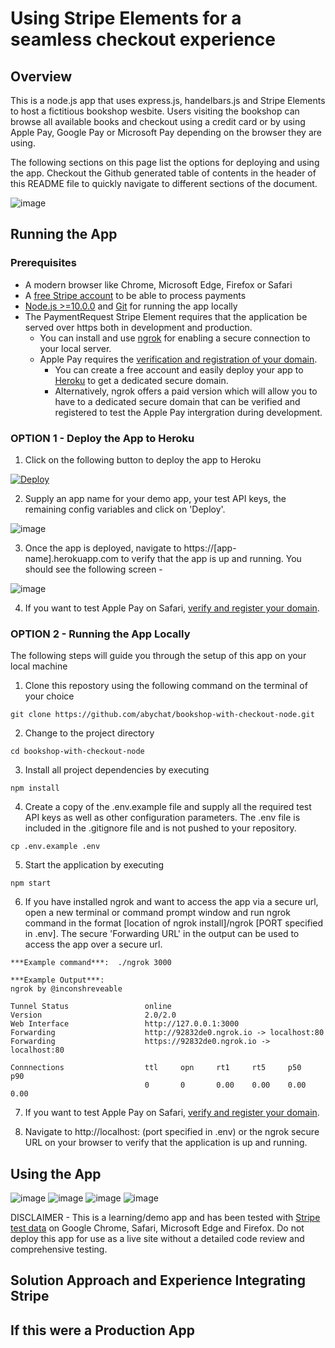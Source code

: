 # Using Stripe Elements for a seamless checkout experience

## Overview

This is a node.js app that uses express.js, handelbars.js and Stripe Elements to host a fictitious bookshop wesbite. Users visiting the bookshop can browse all available books
and checkout using a credit card or by using Apple Pay, Google Pay or Microsoft Pay depending on the browser they are using.

The following sections on this page list the options for deploying and using the app. Checkout the Github generated table of contents in the header of this README file to quickly navigate to different sections of the document.

![image](https://user-images.githubusercontent.com/7586106/124688183-33741c80-de8b-11eb-8d36-ec33ef93ea96.png)


## Running the App

### Prerequisites

* A modern browser like Chrome, Microsoft Edge, Firefox or Safari
* A [free Stripe account](https://dashboard.stripe.com/register) to be able to process payments
* [Node.js >=10.0.0](https://nodejs.org/en/download/) and [Git](https://git-scm.com/downloads) for running the app locally
* The PaymentRequest Stripe Element requires that the application be served over https both in development and production.
  + You can install and use [ngrok](https://dashboard.ngrok.com/signup) for enabling a secure connection to your local server.
  + Apple Pay requires the [verification and registration of your domain](https://stripe.com/docs/stripe-js/elements/payment-request-button#verifying-your-domain-with-apple-pay).
    - You can create a free account and easily deploy your app to [Heroku](https://signup.heroku.com/) to get a dedicated secure domain.
    - Alternatively, ngrok offers a paid version which will allow you to have to a dedicated secure domain that can be verified and registered to test the Apple Pay intergration during development.

### OPTION 1 - Deploy the App to Heroku

1. Click on the following button to deploy the app to Heroku

[![Deploy](https://www.herokucdn.com/deploy/button.svg)](https://heroku.com/deploy?template=https://github.com/abychat/bookshop-with-checkout-node)

2. Supply an app name for your demo app, your test API keys, the remaining config variables and click on 'Deploy'.

![image](https://user-images.githubusercontent.com/7586106/124684702-96ae8080-de84-11eb-8061-b8b9c34a77db.png)

3. Once the app is deployed, navigate to https://[app-name].herokuapp.com to verify that the app is up and running. You should see the following screen -

![image](https://user-images.githubusercontent.com/7586106/124688613-eb092e80-de8b-11eb-9eca-f4253979507b.png)

4. If you want to test Apple Pay on Safari, [verify and register your domain](https://stripe.com/docs/stripe-js/elements/payment-request-button#verifying-your-domain-with-apple-pay).

###  OPTION 2 - Running the App Locally

The following steps will guide you through the setup of this app on your local machine

1. Clone this repostory using the following command  on the terminal of your choice 
``` 
git clone https://github.com/abychat/bookshop-with-checkout-node.git
```
2. Change to the project directory
```
cd bookshop-with-checkout-node
```
3. Install all project dependencies by executing
```
npm install
```
4. Create a copy of the .env.example file and supply all the required test API keys as well as other configuration parameters. The .env file is included in the .gitignore file and is not pushed to your repository.
```
cp .env.example .env
```
5. Start the application by executing
``` 
npm start
```
6. If you have installed ngrok and want to access the app via a secure url, open a new terminal or command prompt window and run ngrok command in the format
[location of ngrok install]/ngrok [PORT specified in .env]. The secure 'Forwarding URL' in the output can be used to access the app over a secure url.
```
***Example command***:  ./ngrok 3000

***Example Output***: 
ngrok by @inconshreveable

Tunnel Status                 online
Version                       2.0/2.0
Web Interface                 http://127.0.0.1:3000
Forwarding                    http://92832de0.ngrok.io -> localhost:80
Forwarding                    https://92832de0.ngrok.io -> localhost:80

Connnections                  ttl     opn     rt1     rt5     p50     p90
                              0       0       0.00    0.00    0.00    0.00
```

7. If you want to test Apple Pay on Safari, [verify and register your domain](https://stripe.com/docs/stripe-js/elements/payment-request-button#verifying-your-domain-with-apple-pay).

8. Navigate to http://localhost: <PORT> (port specified in .env) or the ngrok secure URL on your browser to verify that the application is up and running. 

## Using the App

![image](https://user-images.githubusercontent.com/7586106/124686499-19850a80-de88-11eb-8dd6-aea89270231b.png)
![image](https://user-images.githubusercontent.com/7586106/124686506-1be76480-de88-11eb-9b82-13ba98058a84.png)
![image](https://user-images.githubusercontent.com/7586106/124686514-1ee25500-de88-11eb-8867-1b809db74e13.png)
![image](https://user-images.githubusercontent.com/7586106/124686519-230e7280-de88-11eb-984f-4d0ae8e44d15.png)


DISCLAIMER - This is a learning/demo app and has been tested with [Stripe test data](https://stripe.com/docs/testing#cards) on Google Chrome, Safari, Microsoft Edge and Firefox. Do not deploy this app for use as a live site without a detailed code review and comprehensive testing.

## Solution Approach and Experience Integrating Stripe

## If this were a Production App
